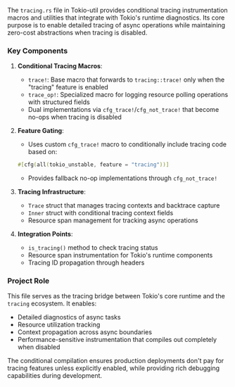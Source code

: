 The `tracing.rs` file in Tokio-util provides conditional tracing instrumentation macros and utilities that integrate with Tokio's runtime diagnostics. Its core purpose is to enable detailed tracing of async operations while maintaining zero-cost abstractions when tracing is disabled.

### Key Components

1. **Conditional Tracing Macros**:
   - `trace!`: Base macro that forwards to `tracing::trace!` only when the "tracing" feature is enabled
   - `trace_op!`: Specialized macro for logging resource polling operations with structured fields
   - Dual implementations via `cfg_trace!`/`cfg_not_trace!` that become no-ops when tracing is disabled

2. **Feature Gating**:
   - Uses custom `cfg_trace!` macro to conditionally include tracing code based on:
   ```rust
   #[cfg(all(tokio_unstable, feature = "tracing"))]
   ```
   - Provides fallback no-op implementations through `cfg_not_trace!`

3. **Tracing Infrastructure**:
   - `Trace` struct that manages tracing contexts and backtrace capture
   - `Inner` struct with conditional tracing context fields
   - Resource span management for tracking async operations

4. **Integration Points**:
   - `is_tracing()` method to check tracing status
   - Resource span instrumentation for Tokio's runtime components
   - Tracing ID propagation through headers

### Project Role

This file serves as the tracing bridge between Tokio's core runtime and the `tracing` ecosystem. It enables:
- Detailed diagnostics of async tasks
- Resource utilization tracking
- Context propagation across async boundaries
- Performance-sensitive instrumentation that compiles out completely when disabled

The conditional compilation ensures production deployments don't pay for tracing features unless explicitly enabled, while providing rich debugging capabilities during development.
